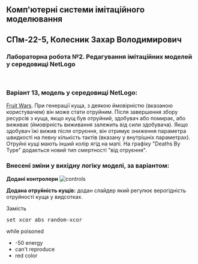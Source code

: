 ## Комп'ютерні системи імітаційного моделювання
## СПм-22-5, **Колесник Захар Володимирович**
### Лабораторна робота №**2**. Редагування імітаційних моделей у середовищі NetLogo

<br>

### Варіант 13, модель у середовищі NetLogo:
[Fruit Wars](http://www.netlogoweb.org/launch#http://www.netlogoweb.org/assets/modelslib/Sample%20Models/Social%20Science/Economics/Fruit%20Wars.nlogo). При генерації куща, з деякою ймовірністю (вказаною користувачем) він може стати отруйним. Після завершення збору ресурсів з куща, якщо кущ був отруйний, здобувач або помирає, або виживає (ймовірність виживання залежить від сили здобувача). Якщо здобувач їжі вижив після отруєння, він отримує зниження параметра швидкості на певну кількість тактів (вказану у внутрішніх параметрах). Отруйні кущі мають інший колір ягід на мапі. На графіку "Deaths By Type" додається новий тип смертності "від отруєння".

### Внесені зміни у вихідну логіку моделі, за варіантом:

**Додані контролери**
![controls](controls.jpeg)

**Додана отруйність кущів:** додан слайдер який регулює верогідність отруйності куща у видсотках.  

Замість
<pre>
set xcor abs random-xcor
</pre>

while poisoned
- -50 energy
- can't reproduce
- red color

